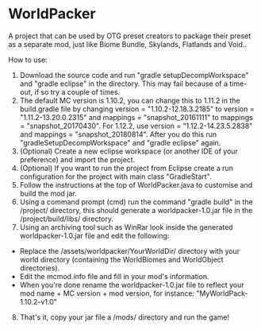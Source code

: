 # WorldPacker
A project that can be used by OTG preset creators to package their preset as a separate mod, just like Biome Bundle, Skylands, Flatlands and Void..

How to use:
1. Download the source code and run "gradle setupDecompWorkspace" and "gradle eclipse" in the directory. This may fail because of a time-out, if so try a couple of times. 
2. The default MC version is 1.10.2, you can change this to 1.11.2 in the build.gradle file by changing version = "1.10.2-12.18.3.2185" to version = "1.11.2-13.20.0.2315" and mappings = "snapshot_20161111" to mappings = "snapshot_20170430". For 1.12.2, use version = "1.12.2-14.23.5.2838" and mappings = "snapshot_20180814". After you do this run "gradleSetupDecompWorkspace" and "gradle eclipse" again.
3. (Optional) Create a new eclipse workspace (or another IDE of your preference) and import the project.
4. (Optional) If you want to run the project from Eclipse create a run configuration for the project with main class "GradleStart".
5. Follow the instructions at the top of WorldPacker.java to customise and build the mod jar.
6. Using a command prompt (cmd) run the command "gradle build" in the /project/ directory, this should generate a worldpacker-1.0.jar file in the /project/build/libs/ directory.
7. Using an archiving tool such as WinRar look inside the generated worldpacker-1.0.jar file and edit the following:
- Replace the /assets/worldpacker/YourWorldDir/ directory with your world directory (containing the WorldBiomes and WorldObject directories).
- Edit the mcmod.info file and fill in your mod's information.
- When you're done rename the worldpacker-1.0.jar file to reflect your mod name + MC version + mod version, for instance: "MyWorldPack-1.10.2-v1.0"
8. That's it, copy your jar file a /mods/ directory and run the game!
